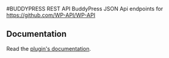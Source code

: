 #BUDDYPRESS REST API
BuddyPress JSON Api endpoints for https://github.com/WP-API/WP-API

## Documentation

Read the [plugin's documentation][docs].

[docs]: https://github.com/modemlooper/buddypress-json-api/tree/master/docs
